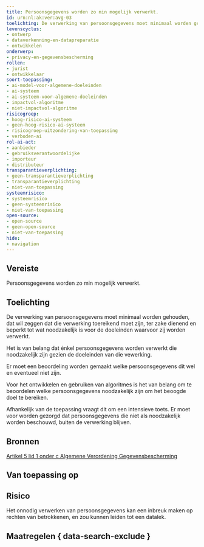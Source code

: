 ```yaml
---
title: Persoonsgegevens worden zo min mogelijk verwerkt.
id: urn:nl:ak:ver:avg-03
toelichting: De verwerking van persoonsgegevens moet minimaal worden gehouden, dat wil zeggen dat die verwerking toereikend moet zijn, ter zake dienend en beperkt tot wat noodzakelijk is voor de doeleinden waarvoor zij worden verwerkt. 
levenscyclus:
- ontwerp
- dataverkenning-en-datapreparatie
- ontwikkelen
onderwerp:
- privacy-en-gegevensbescherming
rollen:
- jurist
- ontwikkelaar
soort-toepassing:
- ai-model-voor-algemene-doeleinden
- ai-systeem
- ai-systeem-voor-algemene-doeleinden
- impactvol-algoritme
- niet-impactvol-algoritme
risicogroep: 
- hoog-risico-ai-systeem
- geen-hoog-risico-ai-systeem
- risicogroep-uitzondering-van-toepassing
- verboden-ai
rol-ai-act:
- aanbieder
- gebruiksverantwoordelijke
- importeur
- distributeur
transparantieverplichting: 
- geen-transparantieverplichting
- transparantieverplichting 
- niet-van-toepassing
systeemrisico:
- systeemrisico
- geen-systeemrisico
- niet-van-toepassing
open-source: 
- open-source
- geen-open-source
- niet-van-toepassing
hide:
- navigation
---
```


<!-- tags -->
## Vereiste

Persoonsgegevens worden zo min mogelijk verwerkt.

## Toelichting
De verwerking van persoonsgegevens moet minimaal worden gehouden, dat wil zeggen dat die verwerking toereikend moet zijn, ter zake dienend en beperkt tot wat noodzakelijk is voor de doeleinden waarvoor zij worden verwerkt.

Het is van belang dat énkel persoonsgegevens worden verwerkt die noodzakelijk zijn gezien de doeleinden van die vewerking.

Er moet een beoordeling worden gemaakt welke persoonsgegevens dit wel en eventueel niet zijn.

Voor het ontwikkelen en gebruiken van algoritmes is het van belang om te beoordelen welke persoonsgegevens noodzakelijk zijn om het beoogde doel te bereiken. 

Afhankelijk van de toepassing vraagt dit om een intensieve toets. Er moet voor worden gezorgd dat persoonsgegevens die niet als noodzakelijk worden beschouwd, buiten de verwerking blijven. 

## Bronnen

[Artikel 5 lid 1 onder c Algemene Verordening Gegevensbescherming](https://eur-lex.europa.eu/legal-content/NL/TXT/HTML/?uri=CELEX:32016R0679#d1e1802-1-1)

## Van toepassing op 
<!-- tags-ai-act -->


## Risico

Het onnodig verwerken van persoonsgegevens kan een inbreuk maken op rechten van betrokkenen, en zou kunnen leiden tot een datalek.

## Maatregelen { data-search-exclude }

<!-- list_maatregelen vereiste/avg-03-minimale-verwerking-van-persoonsgegevens no-search no-onderwerp no-rol no-levenscyclus -->

